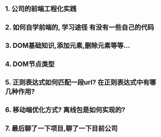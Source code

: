 ## 1. 公司的前端工程化实践

## 2. 如何自学前端的, 学习途径 有没有一些自己的代码

## 3. DOM基础知识,添加元素,删除元素等等...

## 4. DOM节点类型 

## 5. 正则表达式如何匹配一段url? 在正则表达式中有哪几种作用? 

## 6. 移动端优化方式? 离线包是如何实现的?

## 7. 最后聊了一下项目,聊了一下目前公司
